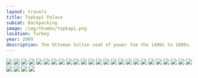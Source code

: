 ```yaml
--- 
layout: travels
title: Topkapi Palace
subcat: Backpacking
image: /img/thumbs/topkapi.png
location: Turkey
year: 2009
description: The Ottoman Sultan seat of power fom the 1400s to 1800s.
---
```


 <img src="https://lh5.googleusercontent.com/-iTqPS-hnXZ8/T1vb8OgxEbI/AAAAAAAABqQ/HKzXrIKOfx8/w600-h450-no/DSCF2341.JPG">

 <img src="https://lh6.googleusercontent.com/-ZK0oNF19JPs/T1vb8IAOqEI/AAAAAAAABqM/7ak1aJJFfV8/w600-h450-no/DSCF2347.JPG">

 <img src="https://lh4.googleusercontent.com/-oQq8wXmKqws/T1vb8I5Mu_I/AAAAAAAABqU/iJIaKJZH0FU/w600-h450-no/DSCF2348.JPG">

 <img src="https://lh3.googleusercontent.com/-io840tlqLdk/T1vb8boCHJI/AAAAAAAABqg/mxUJuMLAbBE/w600-h450-no/DSCF2349.JPG">

 <img src="https://lh6.googleusercontent.com/-uHMUbNeolzU/T1vb8Qc5PHI/AAAAAAAABq0/zJfhhvunbFo/w372-h498-no/DSCF2350.JPG">

 <img src="https://lh3.googleusercontent.com/-t25kaec0wsc/T1vb8k8BkAI/AAAAAAAABqo/2HAjnQlM_gQ/w600-h450-no/DSCF2360.JPG">

 <img src="https://lh3.googleusercontent.com/-2MCsjworFqs/T1vb85es8oI/AAAAAAAABq4/SGvAK-UykW4/w600-h450-no/DSCF2363.JPG">

 <img src="https://lh5.googleusercontent.com/-z_Gd2kztsPo/T1vb9Dd9uSI/AAAAAAAABrE/5l0gyoo1D4I/w600-h450-no/DSCF2364.JPG">

 <img src="https://lh6.googleusercontent.com/-wZSLw50UE2c/T1vb9RiBrtI/AAAAAAAABrM/-pTnJUstshU/w372-h498-no/DSCF2366.JPG">

 <img src="https://lh4.googleusercontent.com/-Mfw_IPVPDQw/T1vb9fwDXAI/AAAAAAAABrQ/HIGUqdtXxlw/w600-h450-no/DSCF2367.JPG">

 <img src="https://lh5.googleusercontent.com/-QG_vUk6xc28/T1vb9rG7JtI/AAAAAAAABrk/zbhQyVQlvCc/w600-h450-no/DSCF2368.JPG">

 <img src="https://lh6.googleusercontent.com/-YBK8K5YiBoU/T1vb-m0E_pI/AAAAAAAABsI/oQTG8tdgl6E/w600-h450-no/DSCF2369.JPG">

 <img src="https://lh3.googleusercontent.com/-t98NUU1k4Go/T1vb9vqd0rI/AAAAAAAABrc/Pe1fa_589wI/w600-h450-no/DSCF2370.JPG">

 <img src="https://lh4.googleusercontent.com/-3jJK17JAQ74/T1vb-AsslpI/AAAAAAAABrs/5hZe55oZwWM/w600-h450-no/DSCF2371.JPG">

 <img src="https://lh6.googleusercontent.com/--xJs38u7owo/T1vb-EUGU2I/AAAAAAAABr0/lrgEWJy1Fxo/w372-h498-no/DSCF2372.JPG">

 <img src="https://lh3.googleusercontent.com/-ihuJ1ez4Yg0/T1vb-UUuHoI/AAAAAAAABr8/9QW7SjtfCe4/w600-h450-no/DSCF2373.JPG">

 <img src="https://lh4.googleusercontent.com/-xA9s4kiYaJQ/T1vb-ixKKhI/AAAAAAAABsE/RB9RN_ve-m0/w600-h450-no/DSCF2374.JPG">

 <img src="https://lh3.googleusercontent.com/-875NSyhHNF8/T1vb-28cGZI/AAAAAAAABsc/9lnMY6VPCQI/w600-h450-no/DSCF2375.JPG">

 <img src="https://lh5.googleusercontent.com/-jtY7gY7MGwA/T1vb-2py5qI/AAAAAAAABsU/bLHyAkirprg/w600-h450-no/DSCF2376.JPG">

 <img src="https://lh5.googleusercontent.com/-5hlfHPWHdpQ/T1vb-x4iMSI/AAAAAAAABsY/ATqG62WmkLI/w600-h450-no/DSCF2377.JPG">

 <img src="https://lh4.googleusercontent.com/-mFBS0P7rQmU/T1vb_R_HocI/AAAAAAAABss/fYVpzehOzUs/w600-h450-no/DSCF2378.JPG">

 <img src="https://lh6.googleusercontent.com/-y1gUInaz-JM/T1vb_RddxlI/AAAAAAAABs0/DzcNNeqAn54/w600-h450-no/DSCF2379.JPG">

 <img src="https://lh4.googleusercontent.com/-O7K2RBXU1G0/T1vb_SMjvlI/AAAAAAAABs4/pHPeFVgOQKA/w600-h450-no/DSCF2380.JPG">

 <img src="https://lh3.googleusercontent.com/-cWPiWwJEt6U/T1vb_v2hQ1I/AAAAAAAABs8/vnTCo3x1mlA/w372-h498-no/DSCF2381.JPG">

 <img src="https://lh5.googleusercontent.com/-pFWBTeyQl1I/T1vcAPPxfXI/AAAAAAAABtY/-mZaq8RPl0k/w372-h498-no/DSCF2382.JPG">

 <img src="https://lh4.googleusercontent.com/-a-BWtLVkW6U/T1vcAHWMglI/AAAAAAAABtU/G63X9UlsddQ/w372-h498-no/DSCF2383.JPG">

 <img src="https://lh6.googleusercontent.com/-TuyTw1i1TGE/T1vb_yKD9aI/AAAAAAAABtE/pAKO9Ro6pjk/w600-h450-no/DSCF2388.JPG">

 <img src="https://lh4.googleusercontent.com/-ZrE0_b2XAL8/T1vcAi6mwfI/AAAAAAAABto/_NKt9cBFz0M/w600-h450-no/DSCF2393.JPG">

 <img src="https://lh6.googleusercontent.com/-jWCSLarQlmE/T1vcApsclnI/AAAAAAAABts/fosNopva0n8/w600-h450-no/DSCF2395.JPG">


